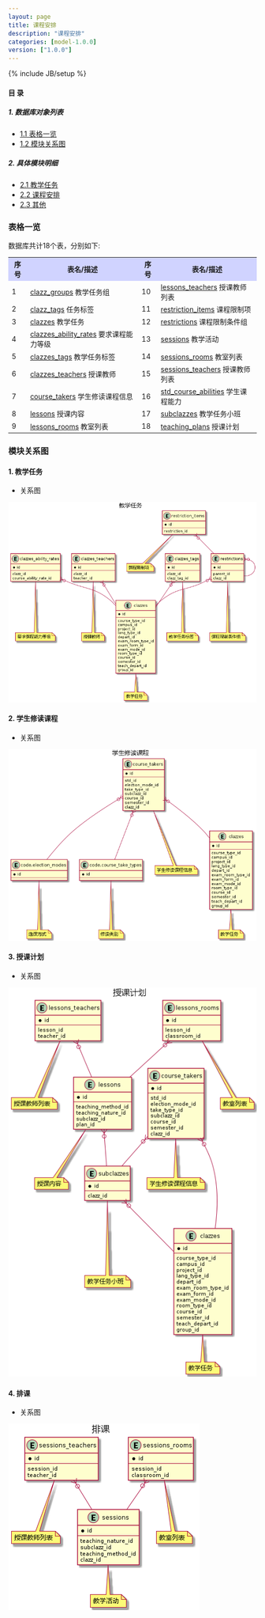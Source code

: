 ```yaml
---
layout: page
title: 课程安排 
description: "课程安排"
categories: [model-1.0.0]
version: ["1.0.0"]
---
```

{% include JB/setup %}

#### 目 录

##### 1. 数据库对象列表
  * [1.1 表格一览](index.html#表格一览)
  * [1.2 模块关系图](index.html#模块关系图)

##### 2. 具体模块明细
* [2.1 教学任务](clazz.html)
* [2.2 课程安排](schedule.html)
* [2.3 其他](misc.html)

### 表格一览
数据库共计18个表，分别如下:

<table class="table table-bordered table-striped table-condensed">
  <tr>
    <th style="background-color:#D0D3FF">序号</th>
    <th style="background-color:#D0D3FF">表名/描述</th>
    <th style="background-color:#D0D3FF">序号</th>
    <th style="background-color:#D0D3FF">表名/描述</th>
  </tr>
  <tr>
    <td>1</td>
    <td><a href="clazz.html#表格-clazz_groups-教学任务组">clazz_groups</a> 教学任务组</td>
    <td>10</td>
    <td><a href="clazz.html#表格-lessons_teachers-授课教师列表">lessons_teachers</a> 授课教师列表</td>
  </tr>
  <tr>
    <td>2</td>
    <td><a href="clazz.html#表格-clazz_tags-任务标签">clazz_tags</a> 任务标签</td>
    <td>11</td>
    <td><a href="clazz.html#表格-restriction_items-课程限制项">restriction_items</a> 课程限制项</td>
  </tr>
  <tr>
    <td>3</td>
    <td><a href="clazz.html#表格-clazzes-教学任务">clazzes</a> 教学任务</td>
    <td>12</td>
    <td><a href="clazz.html#表格-restrictions-课程限制条件组">restrictions</a> 课程限制条件组</td>
  </tr>
  <tr>
    <td>4</td>
    <td><a href="clazz.html#表格-clazzes_ability_rates-要求课程能力等级">clazzes_ability_rates</a> 要求课程能力等级</td>
    <td>13</td>
    <td><a href="schedule.html#表格-sessions-教学活动">sessions</a> 教学活动</td>
  </tr>
  <tr>
    <td>5</td>
    <td><a href="clazz.html#表格-clazzes_tags-教学任务标签">clazzes_tags</a> 教学任务标签</td>
    <td>14</td>
    <td><a href="schedule.html#表格-sessions_rooms-教室列表">sessions_rooms</a> 教室列表</td>
  </tr>
  <tr>
    <td>6</td>
    <td><a href="clazz.html#表格-clazzes_teachers-授课教师">clazzes_teachers</a> 授课教师</td>
    <td>15</td>
    <td><a href="schedule.html#表格-sessions_teachers-授课教师列表">sessions_teachers</a> 授课教师列表</td>
  </tr>
  <tr>
    <td>7</td>
    <td><a href="clazz.html#表格-course_takers-学生修读课程信息">course_takers</a> 学生修读课程信息</td>
    <td>16</td>
    <td><a href="misc.html#表格-std_course_abilities-学生课程能力">std_course_abilities</a> 学生课程能力</td>
  </tr>
  <tr>
    <td>8</td>
    <td><a href="clazz.html#表格-lessons-授课内容">lessons</a> 授课内容</td>
    <td>17</td>
    <td><a href="clazz.html#表格-subclazzes-教学任务小班">subclazzes</a> 教学任务小班</td>
  </tr>
  <tr>
    <td>9</td>
    <td><a href="clazz.html#表格-lessons_rooms-教室列表">lessons_rooms</a> 教室列表</td>
    <td>18</td>
    <td><a href="clazz.html#表格-teaching_plans-授课计划">teaching_plans</a> 授课计划</td>
  </tr>
</table>

### 模块关系图


#### 1. 教学任务
  * 关系图

![教学任务](images/clazz.png)


#### 2. 学生修读课程
  * 关系图

![学生修读课程](images/course_taker.png)


#### 3. 授课计划
  * 关系图

![授课计划](images/lesson.png)


#### 4. 排课
  * 关系图

![排课](images/session.png)


